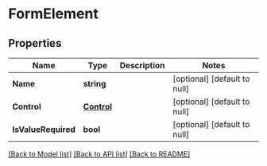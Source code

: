 # FormElement

## Properties
Name | Type | Description | Notes
------------ | ------------- | ------------- | -------------
**Name** | **string** |  | [optional] [default to null]
**Control** | [**Control**](Control.md) |  | [optional] [default to null]
**IsValueRequired** | **bool** |  | [optional] [default to null]

[[Back to Model list]](../README.md#documentation-for-models) [[Back to API list]](../README.md#documentation-for-api-endpoints) [[Back to README]](../README.md)


